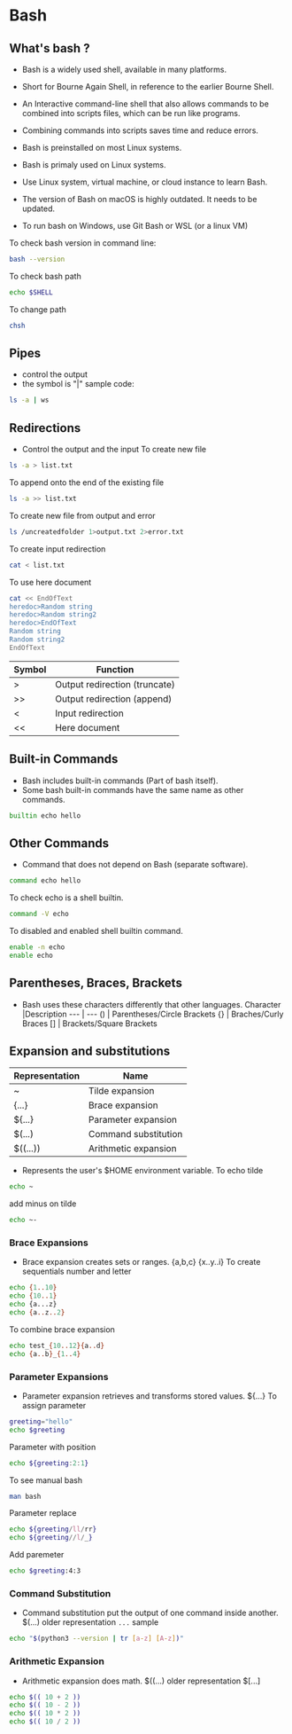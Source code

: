 # Bash
## What's bash ?
- Bash is a widely used shell, available in 
many platforms. 

- Short for Bourne Again Shell, in reference 
to the earlier Bourne Shell. 

- An Interactive command-line shell that also 
allows commands to be combined into scripts 
files, which can be run like programs.

- Combining commands into scripts saves time 
and reduce errors.

- Bash is preinstalled on most Linux systems. 

- Bash is primaly used on Linux systems. 

- Use Linux system, virtual machine, or cloud 
instance to learn Bash. 

- The version of Bash on macOS is highly 
outdated. It needs to be updated.

- To run bash on Windows, use Git Bash or WSL 
(or a linux VM)

To check bash version in command line:
```bash
bash --version
```
To check bash path
```bash
echo $SHELL
```
To change path
```bash
chsh
```
## Pipes
- control the output
- the symbol is "|"
sample code:
```bash
ls -a | ws
```

## Redirections
- Control the output and the input
To create new file
```bash
ls -a > list.txt
```
To append onto the end of the existing file
```bash
ls -a >> list.txt
```
To create new file from output and error
```bash
ls /uncreatedfolder 1>output.txt 2>error.txt
```
To create input redirection
```bash
cat < list.txt
```
To use here document
```bash
cat << EndOfText
heredoc>Random string
heredoc>Random string2
heredoc>EndOfText
Random string
Random string2
EndOfText
```

Symbol | Function
--- | ---
> | Output redirection (truncate)
>> | Output redirection (append)
< | Input redirection
<< | Here document

## Built-in Commands
- Bash includes built-in commands (Part of bash itself).
- Some bash built-in commands have the same name as other commands.
```bash
builtin echo hello 
```
## Other Commands
- Command that does not depend on Bash (separate software).
```bash
command echo hello
```
To check echo is a shell builtin.
```bash
command -V echo
```
To disabled and enabled shell builtin command.
```bash
enable -n echo
enable echo
```
## Parentheses, Braces, Brackets
- Bash uses these characters differently that other languages.
Character |Description
--- | ---
() | Parentheses/Circle Brackets 
{} | Braches/Curly Braces 
[] | Brackets/Square Brackets
## Expansion and substitutions
Representation | Name  
--- | --- 
~ | Tilde expansion 
{...} | Brace expansion  
${...} | Parameter expansion
$(...) | Command substitution
$((...)) | Arithmetic expansion
 
- Represents the user's $HOME environment variable.
To echo tilde 
```bash
echo ~
``` 
add minus on tilde
```bash
echo ~-
```
### Brace Expansions
- Brace expansion creates sets or ranges. 
{a,b,c} {x..y..i}
To create sequentials number and letter
```bash
echo {1..10}
echo {10..1}
echo {a...z}
echo {a..z..2}
```
To combine brace expansion
```bash
echo test_{10..12}{a..d}
echo {a..b}_{1..4}
```
### Parameter Expansions
- Parameter expansion retrieves and transforms stored values.
${...}
To assign parameter
```bash
greeting="hello"
echo $greeting
```
Parameter with position
```bash
echo ${greeting:2:1}

```
To see manual bash
```bash
man bash
```
Parameter replace
```bash
echo ${greeting/ll/rr}
echo ${greeting//l/_}
```
Add paremeter
```bash
echo $greeting:4:3
```
### Command Substitution
- Command substitution put the output of one command inside another.
$(...) older representation `...`
sample
```bash
echo "$(python3 --version | tr [a-z] [A-z])"
```
### Arithmetic Expansion
- Arithmetic expansion does math.
$((...) older representation $[...]
```bash
echo $(( 10 + 2 ))
echo $(( 10 - 2 ))
echo $(( 10 * 2 ))
echo $(( 10 / 2 ))
```
